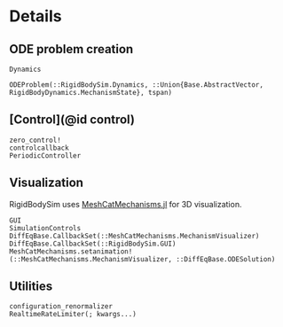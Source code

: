# Details

## ODE problem creation

```@docs
Dynamics
```

```@docs
ODEProblem(::RigidBodySim.Dynamics, ::Union{Base.AbstractVector, RigidBodyDynamics.MechanismState}, tspan)
```

## [Control](@id control)

```@docs
zero_control!
controlcallback
PeriodicController
```

## Visualization

RigidBodySim uses [MeshCatMechanisms.jl](https://github.com/JuliaRobotics/MeshCatMechanisms.jl) for 3D visualization.

```@docs
GUI
SimulationControls
DiffEqBase.CallbackSet(::MeshCatMechanisms.MechanismVisualizer)
DiffEqBase.CallbackSet(::RigidBodySim.GUI)
MeshCatMechanisms.setanimation!(::MeshCatMechanisms.MechanismVisualizer, ::DiffEqBase.ODESolution)
```

## Utilities

```@docs
configuration_renormalizer
RealtimeRateLimiter(; kwargs...)
```
